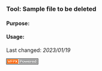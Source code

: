### Tool: Sample file to be deleted

#### Purpose:

#### Usage: 

Last changed: _2023/01/19_ 

![Picture](./images/vfpxpoweredby_alternative.gif)